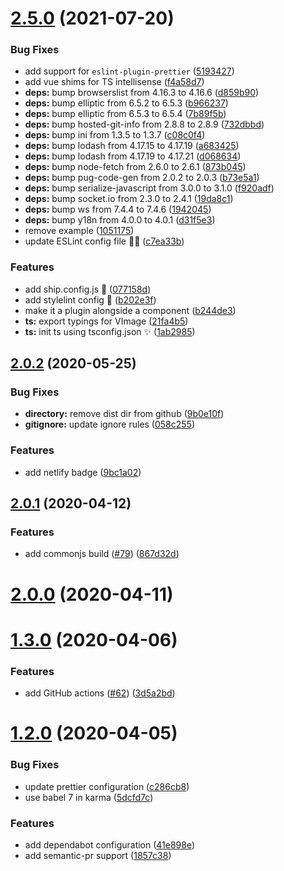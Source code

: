 # [2.5.0](https://github.com/vinayakkulkarni/v-image/compare/v2.0.2...v2.5.0) (2021-07-20)


### Bug Fixes

* add support for `eslint-plugin-prettier` ([5193427](https://github.com/vinayakkulkarni/v-image/commit/519342713d1a8288ad5c91fa3400b54821bb67ca))
* add vue shims for TS intellisense ([f4a58d7](https://github.com/vinayakkulkarni/v-image/commit/f4a58d76e74d4d54c22a9c2cf08b683aae3025a5))
* **deps:** bump browserslist from 4.16.3 to 4.16.6 ([d859b90](https://github.com/vinayakkulkarni/v-image/commit/d859b90a30802ca3884e8eb18a99febd2c7abfdf))
* **deps:** bump elliptic from 6.5.2 to 6.5.3 ([b966237](https://github.com/vinayakkulkarni/v-image/commit/b966237e32e50887827c65b0aecbc97b18eb4e49))
* **deps:** bump elliptic from 6.5.3 to 6.5.4 ([7b89f5b](https://github.com/vinayakkulkarni/v-image/commit/7b89f5b9b075b83b886ab91d6ddac6b6436e7193))
* **deps:** bump hosted-git-info from 2.8.8 to 2.8.9 ([732dbbd](https://github.com/vinayakkulkarni/v-image/commit/732dbbda7ed0a14325311fc822e6eb87a6344232))
* **deps:** bump ini from 1.3.5 to 1.3.7 ([c08c0f4](https://github.com/vinayakkulkarni/v-image/commit/c08c0f4369076b98071a61f49a8e9aba4086a201))
* **deps:** bump lodash from 4.17.15 to 4.17.19 ([a683425](https://github.com/vinayakkulkarni/v-image/commit/a6834259e0fb4ad6fe43cfe132c0f6376c1ad8c7))
* **deps:** bump lodash from 4.17.19 to 4.17.21 ([d068634](https://github.com/vinayakkulkarni/v-image/commit/d068634e05c29405d6c860974cc3825a4003082c))
* **deps:** bump node-fetch from 2.6.0 to 2.6.1 ([873b045](https://github.com/vinayakkulkarni/v-image/commit/873b04573a4788c2745b51891f22ab185b0a46ed))
* **deps:** bump pug-code-gen from 2.0.2 to 2.0.3 ([b73e5a1](https://github.com/vinayakkulkarni/v-image/commit/b73e5a1cbde025eb2ec4fb719c0dc77716ee03aa))
* **deps:** bump serialize-javascript from 3.0.0 to 3.1.0 ([f920adf](https://github.com/vinayakkulkarni/v-image/commit/f920adf4c668dba556a769a41d90446e85a6d6fc))
* **deps:** bump socket.io from 2.3.0 to 2.4.1 ([19da8c1](https://github.com/vinayakkulkarni/v-image/commit/19da8c1aa4809ec41f10ab43a175125f7822e9d8))
* **deps:** bump ws from 7.4.4 to 7.4.6 ([1942045](https://github.com/vinayakkulkarni/v-image/commit/19420452b75cdf415327df9f8755ab98d9a1078c))
* **deps:** bump y18n from 4.0.0 to 4.0.1 ([d31f5e3](https://github.com/vinayakkulkarni/v-image/commit/d31f5e3009c7d7d0d5271f176aa5190b157619a5))
* remove example ([1051175](https://github.com/vinayakkulkarni/v-image/commit/105117505285b2607dd2846f1df1973b0f5d9992))
* update ESLint config file 👨‍🔧 ([c7ea33b](https://github.com/vinayakkulkarni/v-image/commit/c7ea33b721086d42294dc989841d4a83982ec8a8))


### Features

* add ship.config.js 🥳 ([077158d](https://github.com/vinayakkulkarni/v-image/commit/077158d119e7731f88cdf8ea6db048762b821526))
* add stylelint config 🥳 ([b202e3f](https://github.com/vinayakkulkarni/v-image/commit/b202e3f111e4387f75ca35a902d1587f0b9bf91f))
* make it a plugin alongside a component ([b244de3](https://github.com/vinayakkulkarni/v-image/commit/b244de325eac505a9e54520c08be13e30019b37a))
* **ts:** export typings for VImage ([21fa4b5](https://github.com/vinayakkulkarni/v-image/commit/21fa4b584e62f452074076ff271baaa6b81c398b))
* **ts:** init ts using tsconfig.json ✨ ([1ab2985](https://github.com/vinayakkulkarni/v-image/commit/1ab2985bb46dc0168849dabbe53cd6779da9e966))



<a name="2.0.2"></a>
## [2.0.2](https://github.com/vinayakkulkarni/v-image/compare/v2.0.1...v2.0.2) (2020-05-25)


### Bug Fixes

* **directory:** remove dist dir from github ([9b0e10f](https://github.com/vinayakkulkarni/v-image/commit/9b0e10f))
* **gitignore:** update ignore rules ([058c255](https://github.com/vinayakkulkarni/v-image/commit/058c255))


### Features

* add netlify badge ([9bc1a02](https://github.com/vinayakkulkarni/v-image/commit/9bc1a02))



<a name="2.0.1"></a>
## [2.0.1](https://github.com/vinayakkulkarni/v-image/compare/v2.0.0...v2.0.1) (2020-04-12)


### Features

* add commonjs build ([#79](https://github.com/vinayakkulkarni/v-image/issues/79)) ([867d32d](https://github.com/vinayakkulkarni/v-image/commit/867d32d))



<a name="2.0.0"></a>
# [2.0.0](https://github.com/vinayakkulkarni/v-image/compare/v1.3.0...v2.0.0) (2020-04-11)



<a name="1.3.0"></a>
# [1.3.0](https://github.com/vinayakkulkarni/v-image/compare/v1.2.0...v1.3.0) (2020-04-06)


### Features

* add GitHub actions ([#62](https://github.com/vinayakkulkarni/v-image/issues/62)) ([3d5a2bd](https://github.com/vinayakkulkarni/v-image/commit/3d5a2bd))



<a name="1.2.0"></a>
# [1.2.0](https://github.com/vinayakkulkarni/v-image/compare/1.1.0...1.2.0) (2020-04-05)


### Bug Fixes

* update prettier configuration ([c286cb8](https://github.com/vinayakkulkarni/v-image/commit/c286cb8))
* use babel 7 in karma ([5dcfd7c](https://github.com/vinayakkulkarni/v-image/commit/5dcfd7c))


### Features

* add dependabot configuration ([41e898e](https://github.com/vinayakkulkarni/v-image/commit/41e898e))
* add semantic-pr support ([1857c38](https://github.com/vinayakkulkarni/v-image/commit/1857c38))




